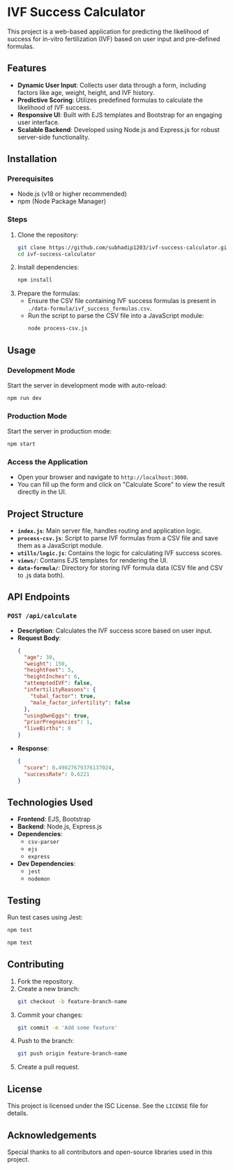 # IVF Success Calculator

This project is a web-based application for predicting the likelihood of success for in-vitro fertilization (IVF) based on user input and pre-defined formulas.

## Features
- **Dynamic User Input**: Collects user data through a form, including factors like age, weight, height, and IVF history.
- **Predictive Scoring**: Utilizes predefined formulas to calculate the likelihood of IVF success.
- **Responsive UI**: Built with EJS templates and Bootstrap for an engaging user interface.
- **Scalable Backend**: Developed using Node.js and Express.js for robust server-side functionality.

## Installation

### Prerequisites
- Node.js (v18 or higher recommended)
- npm (Node Package Manager)

### Steps
1. Clone the repository:
   ```bash
   git clone https://github.com/subhadip1203/ivf-success-calculator.git
   cd ivf-success-calculator
   ```
2. Install dependencies:
   ```bash
   npm install
   ```
3. Prepare the formulas:
   - Ensure the CSV file containing IVF success formulas is present in `./data-formula/ivf_success_formulas.csv`.
   - Run the script to parse the CSV file into a JavaScript module:
     ```bash
     node process-csv.js
     ```

## Usage

### Development Mode
Start the server in development mode with auto-reload:
```bash
npm run dev
```

### Production Mode
Start the server in production mode:
```bash
npm start
```

### Access the Application
- Open your browser and navigate to `http://localhost:3000`.
- You can fill up the form and click on "Calculate Score" to view the result directly in the UI.

## Project Structure
- **`index.js`**: Main server file, handles routing and application logic.
- **`process-csv.js`**: Script to parse IVF formulas from a CSV file and save them as a JavaScript module.
- **`utills/logic.js`**: Contains the logic for calculating IVF success scores.
- **`views/`**: Contains EJS templates for rendering the UI.
- **`data-formula/`**: Directory for storing IVF formula data (CSV file and CSV to .js data both).

## API Endpoints

### `POST /api/calculate`
- **Description**: Calculates the IVF success score based on user input.
- **Request Body**:
  ```json
  {
    "age": 30,
    "weight": 150,
    "heightFeet": 5,
    "heightInches": 6,
    "attemptedIVF": false,
    "infertilityReasons": {
      "tubal_factor": true,
      "male_factor_infertility": false
    },
    "usingOwnEggs": true,
    "priorPregnancies": 1,
    "liveBirths": 0
  }
  ```
- **Response**:
  ```json
  {
    "score": 0.49827679376137024,
    "successRate": 0.6221
  }
  ```

## Technologies Used
- **Frontend**: EJS, Bootstrap
- **Backend**: Node.js, Express.js
- **Dependencies**:
  - `csv-parser`
  - `ejs`
  - `express`
- **Dev Dependencies**:
  - `jest`
  - `nodemon`

## Testing
Run test cases using Jest:
```bash
npm test
```
```bash
npm test
```

## Contributing
1. Fork the repository.
2. Create a new branch:
   ```bash
   git checkout -b feature-branch-name
   ```
3. Commit your changes:
   ```bash
   git commit -m 'Add some feature'
   ```
4. Push to the branch:
   ```bash
   git push origin feature-branch-name
   ```
5. Create a pull request.

## License
This project is licensed under the ISC License. See the `LICENSE` file for details.

## Acknowledgements
Special thanks to all contributors and open-source libraries used in this project.

